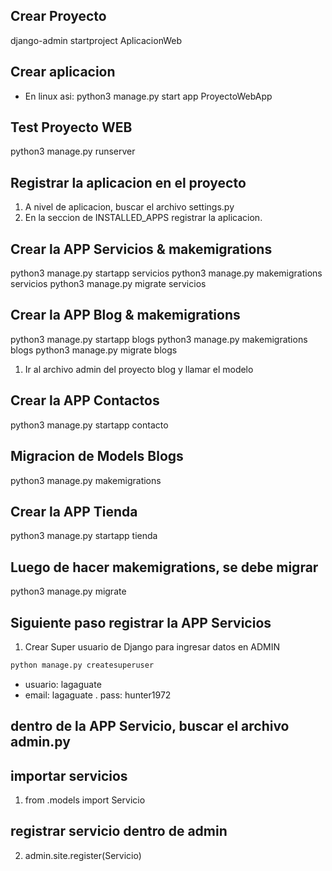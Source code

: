 ## Crear Proyecto 

django-admin startproject AplicacionWeb


## Crear aplicacion
- En linux asi:
python3 manage.py start app ProyectoWebApp

## Test Proyecto WEB
python3 manage.py runserver

## Registrar la aplicacion en el proyecto
1. A nivel de aplicacion, buscar el archivo settings.py
2. En la seccion de INSTALLED_APPS registrar la aplicacion.

## Crear la APP Servicios & makemigrations
python3 manage.py startapp servicios
python3 manage.py makemigrations servicios
python3 manage.py migrate servicios

## Crear la APP Blog & makemigrations
python3 manage.py startapp blogs
python3 manage.py makemigrations blogs
python3 manage.py migrate blogs

1. Ir al archivo admin del proyecto blog y llamar el modelo
## Crear la APP Contactos
python3 manage.py startapp contacto

## Migracion de Models Blogs
python3 manage.py makemigrations

## Crear la APP Tienda
python3 manage.py startapp tienda

## Luego de hacer makemigrations, se debe migrar
python3 manage.py migrate

## Siguiente paso registrar la APP Servicios
1. Crear Super usuario de Django para ingresar datos en ADMIN
```sh
python manage.py createsuperuser
```
- usuario: lagaguate
- email: lagaguate
. pass: hunter1972


## dentro de la APP Servicio, buscar el archivo admin.py
## importar servicios
1. from .models import Servicio
## registrar servicio dentro de admin
2. admin.site.register(Servicio)
